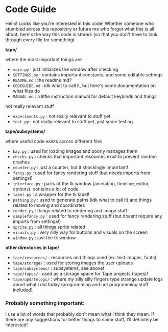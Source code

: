 # Code Guide

Hello! Looks like you're interested in this code! Whether someone who stumbled across this repository or future me who forgot what this is all about, here's the way this code is stored: (so that you don't have to look through every file for something)

**tape/** 

where the most important things are
- `main.py` : just initializes the window after checking
- `SETTINGS.py` : contains important constants, and some editable settings
- `README.md` : the readme.md?
- `CODEGUIDE.md` : idk what to call it, but here's some documentation on what files do
- `MANUAL.md` : a little instruction manual for default keybinds and things

not really relevant stuff
- `experiments.py` : not really relevant to stuff yet
- `test.py` : not really relevant to stuff yet, just some testing


**tape/subsystems/** 

where useful code exists across different files
- `bay.py` : used for loading images and poorly manages them
- `checks.py` : checks that important resources exist to prevent random crashes
- `counter.py` : just a counter, but it shockingly important!
- `fancy.py` : used for fancy rendering stuff (but needs imports from settings!)
- `interface.py` : parts of the tk window (animation, timeline, editor, options). contains a lot of code.
- `label.py` : a wrapper for the tk label!
- `pathing.py` : used to generate paths (idk what to call it) and things related to moving and coordinates
- `render.py` : things related to rendering and image stuff
- `simplefancy.py` : used for fancy rendering stuff (but doesnt require any imports from settings!)
- `sprite.py` : all things sprite related
- `visuals.py` : very silly way for buttons and visuals on the screen
- `window.py` : just the tk window

**other directories in tape/**
- `tape/resources/` : resources and things used (ex. test images, fonts)
- `tape/storage/` : used for storing images the user uploads
- `tape/subsystems/` : subsystems, see above!
- `tape/tapes/` : used as a storage space for Tape projects (tapes)!
- `tape/updatelogs/` : where my silly silly fingers type strange update logs about what i did today (programming and not programming stuff included)

### Probably something important:

I use a lot of words that probably don't mean what I think they mean. If there are any suggestions for better things to name stuff, I'll definitely be interested! 